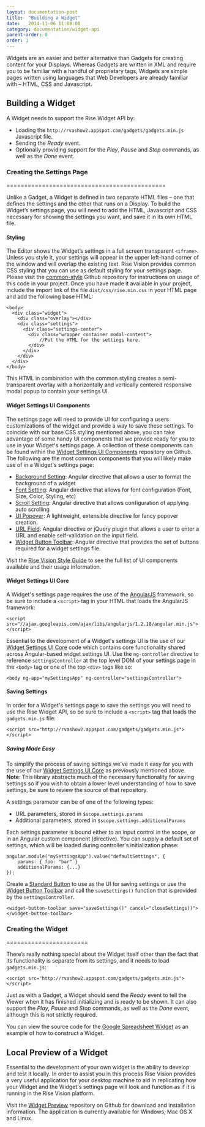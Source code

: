 ```yaml
---
layout: documentation-post
title:  "Building a Widget"
date:   2014-11-06 11:08:00
category: documentation/widget-api
parent-order: 0
order: 1
---
```


Widgets are an easier and better alternative than Gadgets for creating content for your Displays. Whereas Gadgets are written in XML and require you to be familiar with a handful of proprietary tags, Widgets are simple pages written using languages that Web Developers are already familiar with – HTML, CSS and Javascript.

## Building a Widget

A Widget needs to support the Rise Widget API by:

* Loading the `http://rvashow2.appspot.com/gadgets/gadgets.min.js` Javascript file.
* Sending the *Ready* event.
* Optionally providing support for the *Play*, *Pause* and *Stop* commands, as well as the *Done* event.


### Creating the Settings Page
=============================================

Unlike a Gadget, a Widget is defined in two separate HTML files – one that defines the settings and the other that runs on a Display. To build the Widget’s settings page, you will need to add the HTML, Javascript and CSS necessary for showing the settings you want, and save it in its own HTML file.

#### Styling

The Editor shows the Widget’s settings in a full screen transparent `<iframe>`. Unless you style it, your settings will appear in the upper left-hand corner of the window and will overlap the existing text. Rise Vision provides common CSS styling that you can use as default styling for your settings page. Please visit the [common-style](https://github.com/Rise-Vision/common-style) Github repository for instructions on usage of this code in your project. Once you have made it available in your project, include the import link of the file `dist/css/rise.min.css` in your HTML page and add the following base HTML:

```
<body>
  <div class="widget">
    <div class="overlay"></div>
    <div class="settings">
      <div class="settings-center">
        <div class="wrapper container modal-content">
        	//Put the HTML for the settings here.
        </div>
      </div>
    </div>
  </div>
</body>
```
This HTML in combination with the common styling creates a semi-transparent overlay with a horizontally and vertically centered responsive modal popup to contain your settings UI.

#### Widget Settings UI Components

The settings page will need to provide UI for configuring a users customizations of the widget and provide a way to save these settings. To coincide with our base CSS styling mentioned above, you can take advantage of some handy UI components that we provide ready for you to use in your Widget's settings page. A collection of these components can be found within the [Widget Settings UI Components](https://github.com/Rise-Vision/widget-settings-ui-components) repository on Github. The following are the most common components that you will likely make use of in a Widget's settings page:

* [Background Setting](http://rise-vision.github.io/style-guide/#/components/background-setting): Angular directive that allows a user to format the background of a widget
* [Font Setting](http://rise-vision.github.io/style-guide/#/components/font-setting): Angular directive that allows for font configuration (Font, Size, Color, Styling, etc)
* [Scroll Setting](http://rise-vision.github.io/style-guide/#/components/scroll-setting): Angular directive that allows configuration of applying auto scrolling
* [UI Popover](http://rise-vision.github.io/style-guide/#/components/ui-popover): A lightweight, extensible directive for fancy popover creation.
* [URL Field](http://rise-vision.github.io/style-guide/#/components/url-field): Angular directive or jQuery plugin that allows a user to enter a URL and enable self-validation on the input field.
* [Widget Button Toolbar](http://rise-vision.github.io/style-guide/#/components/widget-button-toolbar): Angular directive that provides the set of buttons required for a widget settings file.

Visit the [Rise Vision Style Guide](http://rise-vision.github.io/style-guide/#/components) to see the full list of UI components available and their usage information.

#### Widget Settings UI Core

A Widget's settings page requires the use of the [AngularJS](https://angularjs.org/) framework, so be sure to include a `<script>` tag in your HTML that loads the AngularJS framework:

`<script src="//ajax.googleapis.com/ajax/libs/angularjs/1.2.18/angular.min.js"></script>`

Essential to the development of a Widget's settings UI is the use of our [Widget Settings UI Core](https://github.com/Rise-Vision/widget-settings-ui-core) code which contains core functionality shared across Angular-based widget settings UI. Use the `ng-controller` directive to reference `settingsController` at the top level DOM of your settings page in the `<body>` tag or one of the top `<div>` tags like so:

```
<body ng-app="mySettingsApp" ng-controller="settingsController">
```

#### Saving Settings

In order for a Widget's settings page to save the settings you will need to use the Rise Widget API, so be sure to include a `<script>` tag that loads the `gadgets.min.js` file:

`<script src="http://rvashow2.appspot.com/gadgets/gadgets.min.js"></script>`

##### Saving Made Easy

To simplify the process of saving settings we've made it easy for you with the use of our [Widget Settings UI Core](https://github.com/Rise-Vision/widget-settings-ui-core) as previously mentioned above. **Note**: This library abstracts much of the necessary functionality for saving settings so if you wish to obtain a lower level understanding of how to save settings, be sure to review the source of that repository.

A settings parameter can be of one of the following types:

* URL parameters, stored in `$scope.settings.params`
* Additional parameters, stored in `$scope.settings.additionalParams`

Each settings parameter is bound either to an input control in the scope, or in an Angular custom component (directive). You can supply a default set of settings, which will be loaded during controller's initialization phase:

```
angular.module("mySettingsApp").value("defaultSettings", {
	params: { foo: "bar" }
    additionalParams: {...}
});
```

Create a [Standard Button](http://rise-vision.github.io/style-guide/#/components/buttons) to use as the UI for saving settings or use the [Widget Button Toolbar](http://rise-vision.github.io/style-guide/#/components/widget-button-toolbar) and call the `saveSettings()` function that is provided by the `settingsController`.

```
<widget-button-toolbar save="saveSettings()" cancel="closeSettings()">
</widget-button-toolbar>
```

### Creating the Widget
=======================

There’s really nothing special about the Widget itself other than the fact that its functionality is separate from its settings, and it needs to load `gadgets.min.js`:

`<script src="http://rvashow2.appspot.com/gadgets/gadgets.min.js"></script>`

Just as with a Gadget, a Widget should send the *Ready* event to tell the Viewer when it has finished initializing and is ready to be shown. It can also support the *Play*, *Pause* and *Stop* commands, as well as the *Done* event, although this is not strictly required.

You can view the source code for the [Google Spreadsheet Widget](https://github.com/Rise-Vision/widget-google-spreadsheet) as an example of how to construct a Widget.

## Local Preview of a Widget

Essential to the development of your own widget is the ability to develop and test it locally. In order to assist you in this process Rise Vision provides a very useful application for your desktop machine to aid in replicating how your Widget and the Widget's settings page will look and function as if it is running in the Rise Vision platform.

Visit the [Widget Preview](https://github.com/Rise-Vision/widget-preview) repository on Github for download and installation information. The application is currently available for Windows, Mac OS X and Linux.

